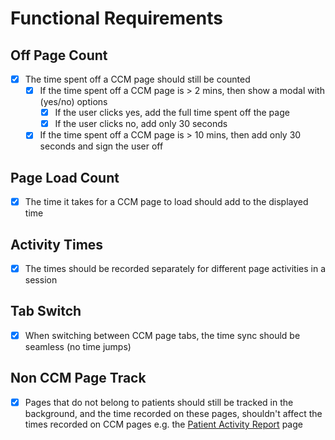 # Functional Requirements

## Off Page Count

- [x] The time spent off a CCM page should still be counted
  - [x] If the time spent off a CCM page is > 2 mins, then show a modal with (yes/no) options
    - [x] If the user clicks yes, add the full time spent off the page
    - [x] If the user clicks no, add only 30 seconds
  - [x] If the time spent off a CCM page is > 10 mins, then add only 30 seconds and sign the user off

## Page Load Count

- [x] The time it takes for a CCM page to load should add to the displayed time

## Activity Times

- [x] The times should be recorded separately for different page activities in a session

## Tab Switch

- [x] When switching between CCM page tabs, the time sync should be seamless (no time jumps)

## Non CCM Page Track

- [x] Pages that do not belong to patients should still be tracked in the background, and the time recorded on these pages, shouldn't affect the times recorded on CCM pages e.g. the [Patient Activity Report](https://staging.careplanmanager.com/manage-patients/334/activities) page
